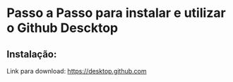 
<div>
  <h1> Passo a Passo para instalar e utilizar o Github Descktop </h1>
  
  <div>
    <h2>Instalação:</h2>
    <p>Link para download: <a href="https://desktop.github.com" target="_blank">https://desktop.github.com</a></p>
  
  </div>

  
  
  
  
</div>



